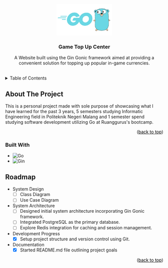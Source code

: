 <a id="readme-top"></a>
<div align="center">
    <a href="https://github.com/rzqmhb/top-up-center">
        <img src="assets/images/go_logo.png" alt="" height="100">
    </a>
    <h3 align="center">Game Top Up Center</h3>
    <p align="center">
        A Website built using the Gin Gonic framework aimed at providing a convenient solution for topping up popular in-game currencies.
    </p>
</div>

<br>
<details>
    <summary>Table of Contents</summary>
    <ol>
        <li>
            <a href="#about-the-project" style="color: black;">About The Project</a>
            <ul>
                <li><a href="#built-with" style="color: black;">Built With</a></li>
            </ul>
        </li>
        <li><a href="#roadmap" style="color: black;">Roadmap</a></li>
    </ol>
</details>



## About The Project

This is a personal project made with sole purpose of showcasing what I have learned for the past 3 years, 5 semesters studying Informatic Engineering field in Politeknik Negeri Malang and 1 semester spend studying software development utilizing Go at Ruanggurus's bootcamp.

<p align="right">(<a href="#readme-top" style="color: black;">back to top</a>)</p>

### Built With

* ![Go]
* ![Gin]


## Roadmap

- System Design
  - [ ] Class Diagram
  - [ ] Use Case Diagram
- System Architecture
  - [ ] Designed initial system architecture incorporating Gin Gonic framework.
  - [ ] Integrated PostgreSQL as the primary database.
  - [ ] Explore Redis integration for caching and session management.
- Development Progress
  - [x] Setup project structure and version control using Git.
- Documentation
  - [x] Started README.md file outlining project goals

<p align="right">(<a href="#readme-top" style="color: black;">back to top</a>)</p>

[Go]: https://badgen.net/badge/Go/v1.21.6?icon=https://go.dev/blog/go-brand/Go-Logo/SVG/Go-Logo_Aqua.svg
[Gin]: https://badgen.net/badge/Gin%20Gonic/v1.10.0?icon=https://raw.githubusercontent.com/gin-gonic/logo/master/color.svg
